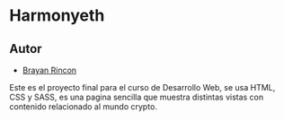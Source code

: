 # Harmonyeth

## Autor

- [Brayan Rincon](https://github.com/brayanrbx)

Este es el proyecto final para el curso de Desarrollo Web, se usa HTML, CSS y SASS, es una pagina sencilla que muestra distintas vistas con contenido relacionado al mundo crypto.
